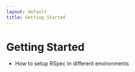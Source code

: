 ```yaml
---
layout: default
title: Getting Started
---
```


# Getting Started

* How to setup RSpec in different environments
